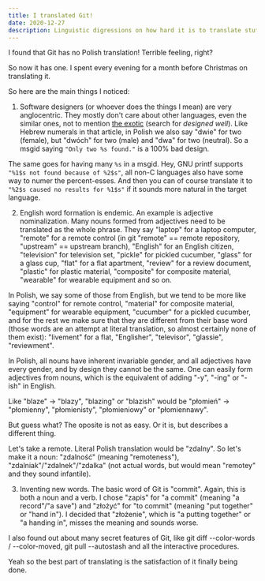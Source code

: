 ```yaml
---
title: I translated Git!
date: 2020-12-27
description: Linguistic digressions on how hard it is to translate stuff
---
```


I found that Git has no Polish translation!
Terrible feeling, right?

So now it has one.
I spent every evening for a month before Christmas on translating it.

So here are the main things I noticed:

1. Software designers (or whoever does the things I mean) are very anglocentric.
They mostly don't care about other languages, even the similar ones,
not to mention [the exotic][wine-icu] (search for *designed well*).
Like Hebrew numerals in that article,
in Polish we also say "dwie" for two (female),
but "dwóch" for two (male) and "dwa" for two (neutral).
So a msgid saying `"Only two %s found."` is a 100% bad design.

[wine-icu]: https://www.winehq.org/interview/16

The same goes for having many `%s` in a msgid.
Hey, GNU printf supports `"%1$s not found because of %2$s"`,
all non-C languages also have some way to numer the percent-esses.
And then you can of course translate it to `"%2$s caused no results for %1$s"`
if it sounds more natural in the target language.

2. English word formation is endemic.
An example is adjective nominalization.
Many nouns formed from adjectives need to be translated as the whole phrase.
They say "laptop" for a laptop computer, "remote" for a remote control
(in git "remote" == remote repository, "upstream" == upstream branch),
"English" for an English citizen, "television" for television set,
"pickle" for pickled cucumber, "glass" for a glass cup,
"flat" for a flat apartment, "review" for a review document,
"plastic" for plastic material, "composite" for composite material,
"wearable" for wearable equipment and so on.

In Polish, we say some of those from English, but we tend to be more like
saying "control" for remote control, "material" for composite material,
"equipment" for wearable equipment, "cucumber" for a pickled cucumber,
and for the rest we make sure that they are different from their base word
(those words are an attempt at literal translation,
so almost certainly none of them exist):
"livement" for a flat, "Englisher", "televisor", "glassie", "reviewment".

In Polish, all nouns have inherent invariable gender,
and all adjectives have every gender, and by design they cannot be the same.
One can easily form adjectives from nouns, which is the equivalent of adding
"-y", "-ing" or "-ish" in English.

Like "blaze" -> "blazy", "blazing" or "blazish" would be
"płomień" -> "płomienny", "płomienisty", "płomieniowy" or "płomiennawy".

But guess what? The oposite is not as easy. Or it is, but describes
a different thing.

Let's take a remote. Literal Polish translation would be "zdalny".
So let's make it a noun: "zdalność" (meaning "remoteness"),
"zdalniak"/"zdalnek"/"zdalka" (not actual words, but would mean "remotey"
and they sound infantile).

3. Inventing new words.
The basic word of Git is "commit". Again, this is both a noun and a verb.
I chose "zapis" for "a commit" (meaning "a record"/"a save")
and "złożyć" for "to commit" (meaning "put together" or "hand in").
I decided that "złożenie", which is "a putting together" or "a handing in",
misses the meaning and sounds worse.

I also found out about many secret features of Git, like
git diff --color-words / --color-moved, git pull --autostash
and all the interactive procedures.

Yeah so the best part of translating is the satisfaction
of it finally being done.
